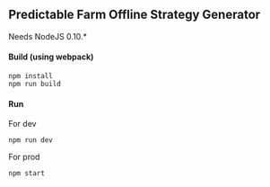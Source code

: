 
Predictable Farm Offline Strategy Generator
---

Needs NodeJS 0.10.*

#### Build (using webpack)

    npm install
    npm run build

#### Run

For dev

    npm run dev

For prod

    npm start
